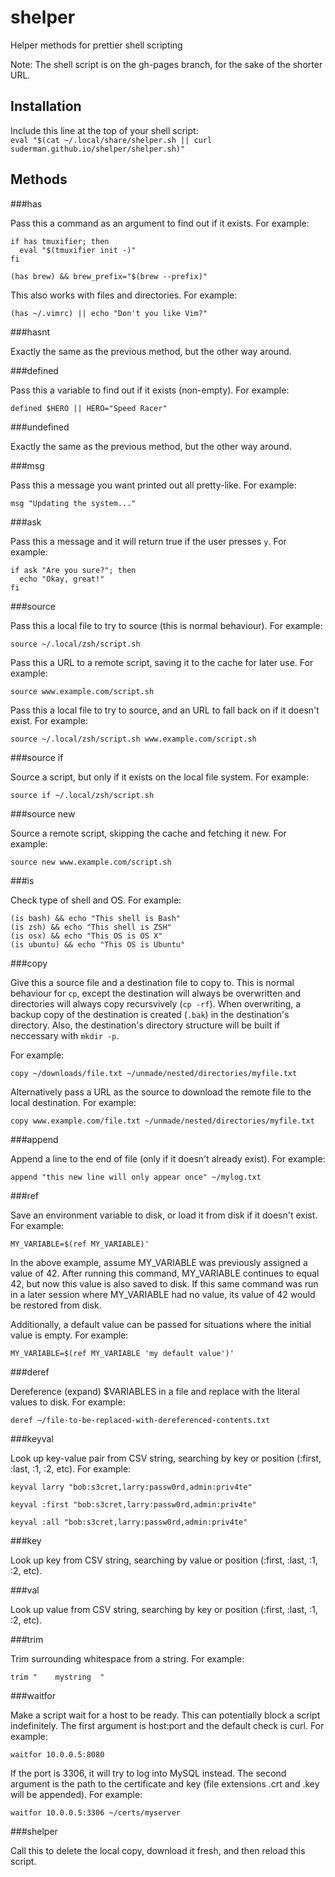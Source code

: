 # shelper

Helper methods for prettier shell scripting  

Note: The shell script is on the gh-pages branch, for the sake of the shorter URL.  

## Installation  

Include this line at the top of your shell script:  
`eval "$(cat ~/.local/share/shelper.sh || curl suderman.github.io/shelper/shelper.sh)"`  

## Methods

###has  

Pass this a command as an argument to find out if it exists. For
example:

```
if has tmuxifier; then  
  eval "$(tmuxifier init -)"  
fi
```

```
(has brew) && brew_prefix="$(brew --prefix)"
```

This also works with files and directories. For example:  

```
(has ~/.vimrc) || echo "Don't you like Vim?"
```  

###hasnt  

Exactly the same as the previous method, but the other way around.  

###defined  

Pass this a variable to find out if it exists (non-empty). For example:

```
defined $HERO || HERO="Speed Racer"
```

###undefined  

Exactly the same as the previous method, but the other way around.  

###msg  

Pass this a message you want printed out all pretty-like. For example:  

```
msg "Updating the system..."  
```

###ask  

Pass this a message and it will return true if the user presses `y`. For
example:  

```
if ask "Are you sure?"; then  
  echo "Okay, great!"
fi
```

###source    

Pass this a local file to try to source (this is normal behaviour). 
For example:

```
source ~/.local/zsh/script.sh    
```  

Pass this a URL to a remote script, saving it to the cache for later 
use. For example:

```
source www.example.com/script.sh  
```  

Pass this a local file to try to source, and an URL to fall back on 
if it doesn't exist. For example:  

```
source ~/.local/zsh/script.sh www.example.com/script.sh  
```

###source if   

Source a script, but only if it exists on the local file system. For
example:

```
source if ~/.local/zsh/script.sh  
```

###source new  

Source a remote script, skipping the cache and fetching it new. For
example:

```
source new www.example.com/script.sh  
```

###is  

Check type of shell and OS. For example:  

```
(is bash) && echo "This shell is Bash"    
(is zsh) && echo "This shell is ZSH"    
(is osx) && echo "This OS is OS X"    
(is ubuntu) && echo "This OS is Ubuntu"    
```

###copy    

Give this a source file and a destination file to copy to. This is normal behaviour for `cp`, except the destination will always be overwritten and directories will always copy recursvively (`cp -rf`).  When overwriting, a backup copy of the destination is created (`.bak`) in the destination's directory. Also, the destination's directory structure will be built if neccessary with `mkdir -p`.  

For example:

```
copy ~/downloads/file.txt ~/unmade/nested/directories/myfile.txt   
```  

Alternatively pass a URL as the source to download the remote file to the local destination. For example:

```
copy www.example.com/file.txt ~/unmade/nested/directories/myfile.txt   
```  

###append  

Append a line to the end of file (only if it doesn't already exist). For example:  

```
append "this new line will only appear once" ~/mylog.txt 
```

###ref  

Save an environment variable to disk, or load it from disk if it doesn't exist. For example:  

```
MY_VARIABLE=$(ref MY_VARIABLE)'
```

In the above example, assume MY_VARIABLE was previously assigned a value of 42. After running this command, MY_VARIABLE continues to equal 42, but now this value is also saved to disk. If this same command was run in a later session where MY_VARIABLE had no value, its value of 42 would be restored from disk.  

Additionally, a default value can be passed for situations where the initial value is empty. For example:  

```
MY_VARIABLE=$(ref MY_VARIABLE 'my default value')'
```

###deref  

Dereference (expand) $VARIABLES in a file and replace with the literal values to disk. For example:  

```
deref ~/file-to-be-replaced-with-dereferenced-contents.txt  
```

###keyval  

Look up key-value pair from CSV string, searching by key or position (:first, :last, :1, :2, etc). For example: 

```
keyval larry "bob:s3cret,larry:passw0rd,admin:priv4te"  
```

```
keyval :first "bob:s3cret,larry:passw0rd,admin:priv4te"  
```

```
keyval :all "bob:s3cret,larry:passw0rd,admin:priv4te"  
```

###key  

Look up key from CSV string, searching by value or position (:first, :last, :1, :2, etc).  

###val  

Look up value from CSV string, searching by key or position (:first, :last, :1, :2, etc).  

###trim  

Trim surrounding whitespace from a string. For example:    

```
trim "    mystring  "  
```

###waitfor  

Make a script wait for a host to be ready. This can potentially block a script indefinitely. 
The first argument is host:port and the default check is curl. For example: 

```
waitfor 10.0.0.5:8080  
```

If the port is 3306, it will try to log into MySQL instead. The second
argument is the path to the certificate and key (file extensions .crt and
.key will be appended). For example:

```
waitfor 10.0.0.5:3306 ~/certs/myserver  
```

###shelper

Call this to delete the local copy, download it fresh, and then reload
this script.

